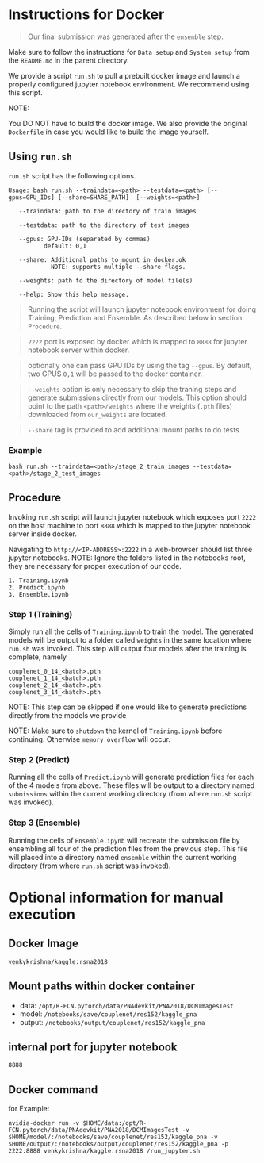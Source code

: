 # Instructions for Docker

> Our final submission was generated after the `ensemble` step.

Make sure to follow the instructions for `Data setup` and `System setup` from the `README.md` in the parent directory.

We provide a script `run.sh` to pull a prebuilt docker image and launch a properly configured jupyter notebook environment. We recommend using this script.

NOTE:

You DO NOT have to build the docker image. We also provide the original `Dockerfile` in case you would like to build the image yourself.

## Using `run.sh`

`run.sh` script has the following options.

```
Usage: bash run.sh --traindata=<path> --testdata=<path> [--gpus=GPU_IDs] [--share=SHARE_PATH]  [--weights=<path>]

   --traindata: path to the directory of train images

   --testdata: path to the directory of test images

   --gpus: GPU-IDs (separated by commas)
          default: 0,1

   --share: Additional paths to mount in docker.ok
            NOTE: supports multiple --share flags.

   --weights: path to the directory of model file(s)

   --help: Show this help message.
```

> Running the script will launch jupyter notebook environment for doing Training, Prediction and Ensemble. As described below in section `Procedure`.

> `2222` port is exposed by docker which is mapped to `8888` for jupyter notebook server within docker.

> optionally one can pass GPU IDs by using the tag `--gpus`. By default, two GPUS `0,1` will be passed to the docker container.

> `--weights` option is only necessary to skip the traning steps and generate submissions directly from our models. This option should point to the path `<path>/weights` where the weights (`.pth` files) downloaded from `our_weights` are located.

> `--share` tag is provided to add additional mount paths to do tests.

### Example

```
bash run.sh --traindata=<path>/stage_2_train_images --testdata=<path>/stage_2_test_images
```

## Procedure

Invoking `run.sh` script will launch jupyter notebook which exposes port `2222` on the host machine to port `8888` which is mapped to the jupyter notebook server inside docker.

Navigating to `http://<IP-ADDRESS>:2222` in a web-browser should list three jupyter notebooks. NOTE: Ignore the folders listed in the notebooks root, they are necessary for proper execution of our code.

    1. Training.ipynb
    2. Predict.ipynb
    3. Ensemble.ipynb

### Step 1 (Training)

Simply run all the cells of `Training.ipynb` to train the model. The generated models will be output to a folder called `weights` in the same location where `run.sh` was invoked. This step will output four models after the training is complete, namely

```
couplenet_0_14_<batch>.pth
couplenet_1_14_<batch>.pth
couplenet_2_14_<batch>.pth
couplenet_3_14_<batch>.pth
```

NOTE: This step can be skipped if one would like to generate predictions directly from the models we provide

NOTE: Make sure to `shutdown` the kernel of `Training.ipynb` before continuing. Otherwise `memory overflow` will occur.

### Step 2 (Predict)

Running all the cells of `Predict.ipynb` will generate prediction files for each of the 4 models from above. These files will be output to a directory named `submissions` within the current working directory (from where `run.sh` script was invoked).

### Step 3 (Ensemble)

Running the cells of `Ensemble.ipynb` will recreate the submission file by ensembling all four of the prediction files from the previous step. This file will placed into a directory named `ensemble` within the current working directory (from where `run.sh` script was invoked).

# Optional information for manual execution

## Docker Image

`venkykrishna/kaggle:rsna2018`

## Mount paths within docker container

* data: `/opt/R-FCN.pytorch/data/PNAdevkit/PNA2018/DCMImagesTest`
* model: `/notebooks/save/couplenet/res152/kaggle_pna`
* output: `/notebooks/output/couplenet/res152/kaggle_pna`

## internal port for jupyter notebook

`8888`

## Docker command

for Example:

`nvidia-docker run -v $HOME/data:/opt/R-FCN.pytorch/data/PNAdevkit/PNA2018/DCMImagesTest -v $HOME/model/:/notebooks/save/couplenet/res152/kaggle_pna -v $HOME/output/:/notebooks/output/couplenet/res152/kaggle_pna -p 2222:8888 venkykrishna/kaggle:rsna2018 /run_jupyter.sh`
